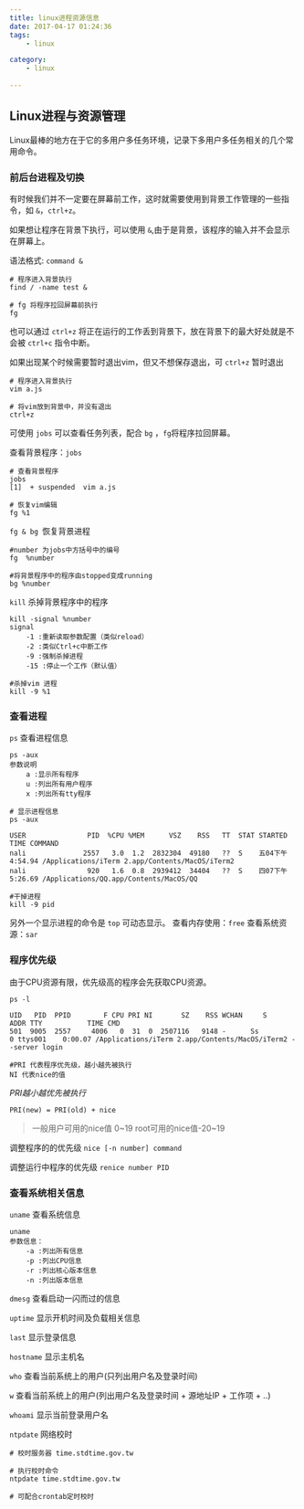 ```yaml
---
title: linux进程资源信息
date: 2017-04-17 01:24:36
tags:
    - linux

category: 
    - linux
    
---
```

## Linux进程与资源管理
Linux最棒的地方在于它的多用户多任务环境，记录下多用户多任务相关的几个常用命令。

### 前后台进程及切换
有时候我们并不一定要在屏幕前工作，这时就需要使用到背景工作管理的一些指令，如 `&`，`ctrl+z`。

如果想让程序在背景下执行，可以使用 `&`,由于是背景，该程序的输入并不会显示在屏幕上。

语法格式: `command &`

``` shell
# 程序进入背景执行
find / -name test &

# fg 将程序拉回屏幕前执行
fg
```

也可以通过 `ctrl+z` 将正在运行的工作丢到背景下，放在背景下的最大好处就是不会被 `ctrl+c` 指令中断。

如果出现某个时候需要暂时退出vim，但又不想保存退出，可 `ctrl+z` 暂时退出

``` shell
# 程序进入背景执行
vim a.js

# 将vim放到背景中，并没有退出
ctrl+z 
```

可使用 `jobs` 可以查看任务列表，配合 `bg` ，`fg`将程序拉回屏幕。

查看背景程序：`jobs`

``` shell
# 查看背景程序
jobs
[1]  + suspended  vim a.js

# 恢复vim编辑
fg %1
```

`fg & bg `恢复背景进程

``` shell
#number 为jobs中方括号中的编号
fg  %number

#将背景程序中的程序由stopped变成running
bg %number
```

`kill` 杀掉背景程序中的程序

```shell
kill -signal %number
signal
    -1 :重新读取参数配置（类似reload）
    -2 :类似Ctrl+c中断工作
    -9 :强制杀掉进程
    -15 :停止一个工作（默认值）
    
#杀掉vim 进程    
kill -9 %1    
```

### 查看进程
`ps` 查看进程信息

```shell
ps -aux
参数说明
    a :显示所有程序
    u :列出所有用户程序
    x :列出所有tty程序
    
# 显示进程信息    
ps -aux

USER               PID  %CPU %MEM      VSZ    RSS   TT  STAT STARTED      TIME COMMAND
nali              2557   3.0  1.2  2832304  49180   ??  S    五04下午   4:54.94 /Applications/iTerm 2.app/Contents/MacOS/iTerm2
nali               920   1.6  0.8  2939412  34404   ??  S    四07下午   5:26.69 /Applications/QQ.app/Contents/MacOS/QQ   

#干掉进程 
kill -9 pid

```
另外一个显示进程的命令是 `top` 可动态显示。
查看内存使用：`free`
查看系统资源：`sar`




### 程序优先级
由于CPU资源有限，优先级高的程序会先获取CPU资源。

```shell
ps -l

UID   PID  PPID        F CPU PRI NI       SZ    RSS WCHAN     S             ADDR TTY           TIME CMD
501  9005  2557     4006   0  31  0  2507116   9148 -      Ss                  0 ttys001    0:00.07 /Applications/iTerm 2.app/Contents/MacOS/iTerm2 --server login 

#PRI 代表程序优先级，越小越先被执行
NI 代表nice的值
```
*PRI越小越优先被执行*

`PRI(new) = PRI(old) + nice`

>一般用户可用的nice值 0~19
root可用的nice值-20~19

调整程序的的优先级
`nice [-n number] command`

调整运行中程序的优先级
`renice number PID`

### 查看系统相关信息
`uname` 查看系统信息

```shell 
uname 
参数信息：
    -a :列出所有信息
    -p :列出CPU信息
    -r :列出核心版本信息
    -n :列出版本信息 
```

`dmesg` 查看启动一闪而过的信息

`uptime` 显示开机时间及负载相关信息

`last` 显示登录信息

`hostname` 显示主机名


`who` 查看当前系统上的用户(只列出用户名及登录时间)

`w` 查看当前系统上的用户(列出用户名及登录时间 + 源地址IP + 工作项 + ..)

`whoami` 显示当前登录用户名


`ntpdate` 网络校时

```shell
# 校时服务器 time.stdtime.gov.tw

# 执行校时命令
ntpdate time.stdtime.gov.tw

# 可配合crontab定时校时
```







